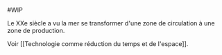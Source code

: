 #WIP 

Le XXe siècle a vu la mer se transformer d'une zone de circulation à une zone de production.

Voir [[Technologie comme réduction du temps et de l'espace]].